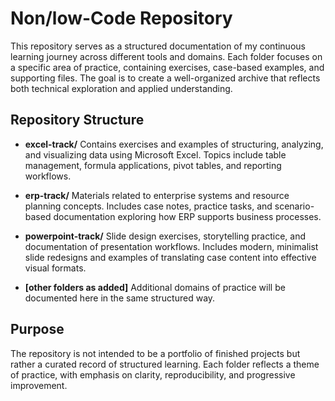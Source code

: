 # Non/low-Code Repository

This repository serves as a structured documentation of my continuous learning journey across different tools and domains. Each folder focuses on a specific area of practice, containing exercises, case-based examples, and supporting files. The goal is to create a well-organized archive that reflects both technical exploration and applied understanding.

## Repository Structure

* **excel-track/**
  Contains exercises and examples of structuring, analyzing, and visualizing data using Microsoft Excel. Topics include table management, formula applications, pivot tables, and reporting workflows.

* **erp-track/**
  Materials related to enterprise systems and resource planning concepts. Includes case notes, practice tasks, and scenario-based documentation exploring how ERP supports business processes.

* **powerpoint-track/**
  Slide design exercises, storytelling practice, and documentation of presentation workflows. Includes modern, minimalist slide redesigns and examples of translating case content into effective visual formats.

* **\[other folders as added]**
  Additional domains of practice will be documented here in the same structured way.

## Purpose

The repository is not intended to be a portfolio of finished projects but rather a curated record of structured learning. Each folder reflects a theme of practice, with emphasis on clarity, reproducibility, and progressive improvement.

